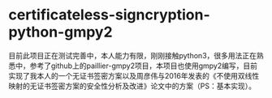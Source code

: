 # certificateless-signcryption-python-gmpy2
目前此项目正在测试完善中，本人能力有限，刚刚接触python3，很多用法正在熟悉中，参考了github上的paillier-gmpy2项目，本项目也使用gmpy2编写，目前实现了我本人的一个无证书签密方案以及周彦伟与2016年发表的《不使用双线性映射的无证书签密方案的安全性分析及改进》论文中的方案（PS：基本实现）。
